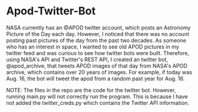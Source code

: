 # Apod-Twitter-Bot

NASA currently has an @APOD twitter account, which posts an Astronomy Picture of the Day each day. However, I noticed that there was no account posting past pictures of the day from the past two decades. As someone who has an interest in space, I wanted to see old APOD pictures in my twitter feed and was curious to see how twitter bots were built. Therefore, using NASA's API and Twitter's REST API, I created an twitter bot, @apod_archive, that tweets APOD images of that day from NASA's APOD archive, which contains over 20 years of images. For example, if today was Aug. 16, the bot will tweet the apod from a random past year for Aug. 16.

NOTE: The files in the repo are the code for the twitter bot. However, running main.py will not correctly run the program. This is because I have not added the twitter_creds.py which contains the Twitter API information.
